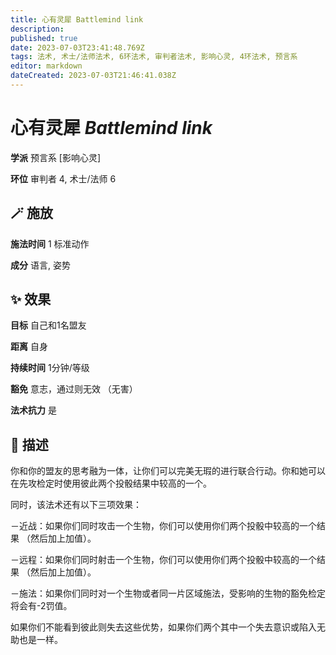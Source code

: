 ```yaml
---
title: 心有灵犀 Battlemind link
description: 
published: true
date: 2023-07-03T23:41:48.769Z
tags: 法术, 术士/法师法术, 6环法术, 审判者法术, 影响心灵, 4环法术, 预言系
editor: markdown
dateCreated: 2023-07-03T21:46:41.038Z
---
```


# **心有灵犀** *Battlemind link*

**学派** 预言系 \[影响心灵\] 

**环位** 审判者 4, 术士/法师 6

## 🪄 施放

**施法时间** 1 标准动作

**成分** 语言, 姿势

## ✨ 效果 

**目标** 自己和1名盟友 

**距离** 自身  

**持续时间** 1分钟/等级 

**豁免** 意志，通过则无效 （无害）

**法术抗力** 是

## 📖 描述

你和你的盟友的思考融为一体，让你们可以完美无瑕的进行联合行动。你和她可以在先攻检定时使用彼此两个投骰结果中较高的一个。

同时，该法术还有以下三项效果：

－近战：如果你们同时攻击一个生物，你们可以使用你们两个投骰中较高的一个结果 （然后加上加值）。

－远程：如果你们同时射击一个生物，你们可以使用你们两个投骰中较高的一个结果 （然后加上加值）。

－施法：如果你们同时对一个生物或者同一片区域施法，受影响的生物的豁免检定将会有-2罚值。

如果你们不能看到彼此则失去这些优势，如果你们两个其中一个失去意识或陷入无助也是一样。
    